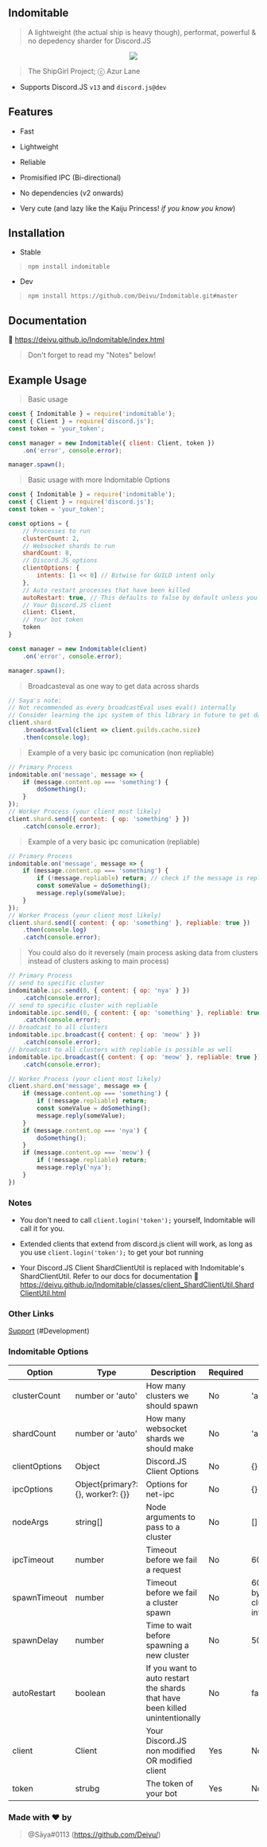 ## Indomitable

> A lightweight (the actual ship is heavy though), performat, powerful & no depedency sharder for Discord.JS
<p align="center">
    <img src="https://cdn.donmai.us/original/9b/cf/__indomitable_azur_lane_drawn_by_kincora__9bcf19b2f822ce75ea707e5047882d6a.png"> 
</p>

> The ShipGirl Project; ⓒ Azur Lane

* Supports Discord.JS `v13` and `discord.js@dev`

## Features

* Fast

* Lightweight

* Reliable

* Promisified IPC (Bi-directional)

* No dependencies (v2 onwards)

* Very cute (and lazy like the Kaiju Princess! *if you know you know*)

## Installation

* Stable

> `npm install indomitable`

* Dev

> `npm install https://github.com/Deivu/Indomitable.git#master`

## Documentation

🔗 https://deivu.github.io/Indomitable/index.html

> Don't forget to read my "Notes" below!

## Example Usage

> Basic usage
```js
const { Indomitable } = require('indomitable');
const { Client } = require('discord.js');
const token = 'your_token';

const manager = new Indomitable({ client: Client, token })
    .on('error', console.error);

manager.spawn();
```

> Basic usage with more Indomitable Options
```js
const { Indomitable } = require('indomitable');
const { Client } = require('discord.js');
const token = 'your_token';

const options = {
    // Processes to run
    clusterCount: 2,
    // Websocket shards to run
    shardCount: 8,
    // Discord.JS options
    clientOptions: {
        intents: [1 << 0] // Bitwise for GUILD intent only
    },
    // Auto restart processes that have been killed
    autoRestart: true, // This defaults to false by default unless you specify it
    // Your Discord.JS client
    client: Client,
    // Your bot token
    token
}

const manager = new Indomitable(client)
    .on('error', console.error);

manager.spawn();
```

> Broadcasteval as one way to get data across shards
```js
// Saya's note:
// Not recommended as every broadcastEval uses eval() internally
// Consider learning the ipc system of this library in future to get data across your clusters
client.shard
    .broadcastEval(client => client.guilds.cache.size)
    .then(console.log);
```

> Example of a very basic ipc comunication (non repliable)
```js
// Primary Process
indomitable.on('message', message => {
    if (message.content.op === 'something') {
        doSomething();
    }
});
// Worker Process (your client most likely)
client.shard.send({ content: { op: 'something' } })
    .catch(console.error);
```

> Example of a very basic ipc comunication (repliable)
```js
// Primary Process
indomitable.on('message', message => {
    if (message.content.op === 'something') {
        if (!message.repliable) return; // check if the message is repliable just incase, though it won't error even it is not
        const someValue = doSomething();
        message.reply(someValue);
    }
});
// Worker Process (your client most likely)
client.shard.send({ content: { op: 'something' }, repliable: true })
    .then(console.log)
    .catch(console.error);
```

> You could also do it reversely (main process asking data from clusters instead of clusters asking to main process)
```js
// Primary Process
// send to specific cluster 
indomitable.ipc.send(0, { content: { op: 'nya' } })
    .catch(console.error);
// send to specific cluster with repliable
indomitable.ipc.send(0, { content: { op: 'something' }, repliable: true })
    .catch(console.error);
// broadcast to all clusters
indomitable.ipc.broadcast({ content: { op: 'meow' } })
    .catch(console.error);
// broadcast to all clusters with repliable is possible as well
indomitable.ipc.broadcast({ content: { op: 'meow' }, repliable: true })
    .catch(console.error);

// Worker Process (your client most likely)
client.shard.on('message', message => {
    if (message.content.op === 'something') {
        if (!message.repliable) return;
        const someValue = doSomething();
        message.reply(someValue);
    }
    if (message.content.op === 'nya') {
        doSomething();
    }
    if (message.content.op === 'meow') {
        if (!message.repliable) return;
        message.reply('nya');
    }
})
```

### Notes

* You don't need to call `client.login('token');` yourself, Indomitable will call it for you.

* Extended clients that extend from discord.js client will work, as long as you use `client.login('token');` to get your bot running

* Your Discord.JS Client ShardClientUtil is replaced with Indomitable's ShardClientUtil. Refer to our docs for documentation 🔗 https://deivu.github.io/Indomitable/classes/client_ShardClientUtil.ShardClientUtil.html

### Other Links

[Support](https://discord.gg/FVqbtGu) (#Development)

### Indomitable Options
 Option | Type | Description | Required | Default |
--------|------|-------------|----------|---------|
clusterCount | number or 'auto' | How many clusters we should spawn | No  | 'auto'
shardCount | number or 'auto' | How many websocket shards we should make | No | 'auto'
clientOptions | Object | Discord.JS Client Options | No | {}
ipcOptions | Object{primary?: {}, worker?: {}} | Options for net-ipc | No | {}
nodeArgs | string[] | Node arguments to pass to a cluster | No | []
ipcTimeout | number | Timeout before we fail a request | No | 60000
spawnTimeout | number | Timeout before we fail a cluster spawn | No | 60000 (multiplied by clusterShardCount internally)
spawnDelay | number | Time to wait before spawning a new cluster | No | 5000
autoRestart | boolean | If you want to auto restart the shards that have been killed unintentionally | No | false
client | Client | Your Discord.JS non modified OR modified client | Yes | None |
token | strubg | The token of your bot | Yes | None |

### Made with ❤ by
> @Sāya#0113 (https://github.com/Deivu/)
